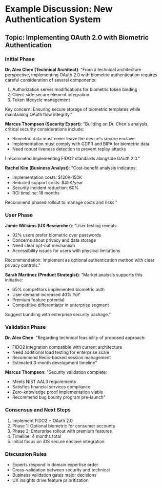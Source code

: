 # Example Discussion: New Authentication System

## Topic: Implementing OAuth 2.0 with Biometric Authentication

### Initial Phase

**Dr. Alex Chen (Technical Architect)**:
"From a technical architecture perspective, implementing OAuth 2.0 with biometric authentication requires careful consideration of several components:

1. Authorization server modifications for biometric token binding
2. Client-side secure element integration
3. Token lifecycle management

Key concern: Ensuring secure storage of biometric templates while maintaining OAuth flow integrity."

**Marcus Thompson (Security Expert)**:
"Building on Dr. Chen's analysis, critical security considerations include:

- Biometric data must never leave the device's secure enclave
- Implementation must comply with GDPR and BIPA for biometric data
- Need robust liveness detection to prevent replay attacks

I recommend implementing FIDO2 standards alongside OAuth 2.0."

**Rachel Kim (Business Analyst)**:
"Cost-benefit analysis indicates:
- Implementation costs: $120K-150K
- Reduced support costs: $45K/year
- Security incident reduction: 60%
- ROI timeline: 18 months

Recommend phased rollout to manage costs and risks."

### User Phase

**Jamie Williams (UX Researcher)**:
"User testing reveals:
- 92% users prefer biometric over passwords
- Concerns about privacy and data storage
- Need clear opt-out mechanism
- Accessibility issues for users with physical limitations

Recommendation: Implement as optional authentication method with clear privacy controls."

**Sarah Martinez (Product Strategist)**:
"Market analysis supports this initiative:
- 65% competitors implemented biometric auth
- User demand increased 40% YoY
- Premium feature potential
- Competitive differentiator in enterprise segment

Suggest bundling with enterprise security package."

### Validation Phase

**Dr. Alex Chen**:
"Regarding technical feasibility of proposed approach:
- FIDO2 integration compatible with current architecture
- Need additional load testing for enterprise scale
- Recommend Redis-backed session management
- Estimated 3-month development timeline"

**Marcus Thompson**:
"Security validation complete:
- Meets NIST AAL3 requirements
- Satisfies financial services compliance
- Zero-knowledge proof implementation viable
- Recommend bug bounty program pre-launch"

### Consensus and Next Steps
1. Implement FIDO2 + OAuth 2.0
2. Phase 1: Optional biometric for consumer accounts
3. Phase 2: Enterprise rollout with premium features
4. Timeline: 4 months total
5. Initial focus on iOS secure enclave integration

### Discussion Rules
- Experts respond in domain expertise order
- Cross-validation between security and technical
- Business validation gates major decisions
- UX insights drive feature prioritization